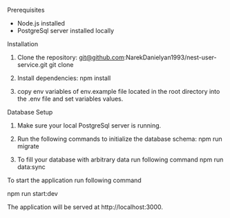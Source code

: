 Prerequisites

- Node.js installed
- PostgreSql server installed locally

Installation

1. Clone the repository: git@github.com:NarekDanielyan1993/nest-user-service.git
   git clone

2. Install dependencies:
   npm install

3. copy env variables of env.example file located in the root directory into the .env file and set variables values.

Database Setup

1. Make sure your local PostgreSql server is running.

2. Run the following commands to initialize the database schema:
   npm run migrate

3. To fill your database with arbitrary data run following command
   npm run data:sync

To start the application run following command

npm run start:dev

The application will be served at http://localhost:3000.
